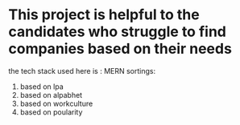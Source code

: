 # This project is helpful to the candidates who struggle to find companies based on their needs

the tech stack used here is : MERN 
sortings: 
  1. based on lpa 
  2. based on alpabhet
  3. based on workculture
  4. based on poularity

